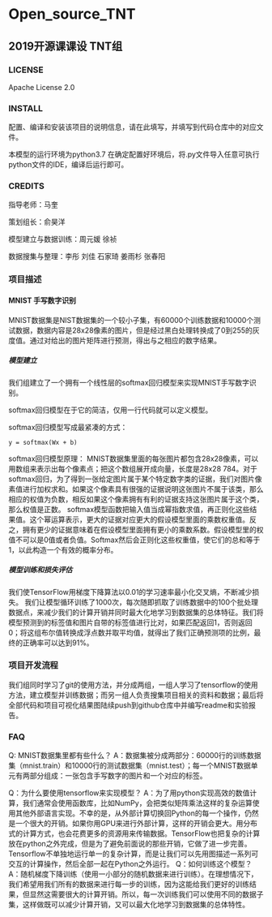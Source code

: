 # Open_source_TNT
## 2019开源课课设 TNT组

### LICENSE

Apache License 2.0


### INSTALL
配置、编译和安装该项目的说明信息，请在此填写，并填写到代码仓库中的对应文件。
 
本模型的运行环境为python3.7
在确定配置好环境后，将.py文件导入任意可执行python文件的IDE，编译后运行即可。




### CREDITS

指导老师：马奎

策划组长：俞昊洋 

模型建立与数据训练：周元媛  徐祯

数据搜集与整理：李彤 刘佳 石家琦 姜雨杉 张春阳


### 项目描述

#### MNIST 手写数字识别
MNIST数据集是NIST数据集的一个较小子集，有60000个训练数据和10000个测试数据，数据内容是28x28像素的图片，但是经过黑白处理转换成了0到255的灰度值。通过对给出的图片矩阵进行预测，得出与之相应的数字结果。

##### 模型建立
  我们组建立了一个拥有一个线性层的softmax回归模型来实现MNIST手写数字识别。
  
  softmax回归模型在于它的简洁，仅用一行代码就可以定义模型。
  
  softmax回归模型写成最紧凑的方式：
    
    y = softmax(Wx + b)
      
  softmax回归模型原理：
  MNIST数据集里面的每张图片都包含28x28像素，可以用数组来表示出每个像素点；把这个数组展开成向量，长度是28x28  784。对于softmax回归，为了得到一张给定图片属于某个特定数字类的证据，我们对图片像素值进行加权求和。如果这个像素具有很强的证据说明这张图片不属于该类，那么相应的权值为负数，相反如果这个像素拥有有利的证据支持这张图片属于这个类，那么权值是正数。
  softmax模型函数把输入值当成幂指数求值，再正则化这些结果值。这个幂运算表示，更大的证据对应更大的假设模型里面的乘数权重值。反之，拥有更少的证据意味着在假设模型里面拥有更小的乘数系数。假设模型里的权值不可以是0值或者负值。Softmax然后会正则化这些权重值，使它们的总和等于1，以此构造一个有效的概率分布。
  
##### 模型训练和损失评估
  我们使TensorFlow用梯度下降算法以0.01的学习速率最小化交叉熵，不断减少损失。
  我们让模型循环训练了1000次，每次随即抓取了训练数据中的100个批处理数据点，来减少我们的计算开销并同时最大化地学习到数据集的总体特征。我们将模型预测到的标签值和图片自带的标签值进行比对，如果匹配返回1，否则返回0；将这组布尔值转换成浮点数并取平均值，就得出了我们正确预测项的比例，最终的正确率可以达到91%。

### 项目开发流程
  我们组同时学习了git的使用方法，并分成两组，一组人学习了tensorflow的使用方法，建立模型并训练数据；而另一组人负责搜集项目相关的资料和数据；最后将全部代码和项目可视化结果图陆续push到github仓库中并编写readme和实验报告。
  
### FAQ
Q: MNIST数据集里都有些什么？
A：数据集被分成两部分：60000行的训练数据集（mnist.train）和10000行的测试数据集（mnist.test）；每一个MNIST数据单元有两部分组成：一张包含手写数字的图片和一个对应的标签。

Q：为什么要使用tensorflow来实现模型？
A：为了用python实现高效的数值计算，我们通常会使用函数库，比如NumPy，会把类似矩阵乘法这样的复杂运算使用其他外部语言实现。不幸的是，从外部计算切换回Python的每一个操作，仍然是一个很大的开销。如果你用GPU来进行外部计算，这样的开销会更大。用分布式的计算方式，也会花费更多的资源用来传输数据。TensorFlow也把复杂的计算放在python之外完成，但是为了避免前面说的那些开销，它做了进一步完善。Tensorflow不单独地运行单一的复杂计算，而是让我们可以先用图描述一系列可交互的计算操作，然后全部一起在Python之外运行。
Q：如何训练这个模型？
A：随机梯度下降训练（使用一小部分的随机数据来进行训练）。在理想情况下，我们希望用我们所有的数据来进行每一步的训练，因为这能给我们更好的训练结果，但显然这需要很大的计算开销。所以，每一次训练我们可以使用不同的数据子集，这样做既可以减少计算开销，又可以最大化地学习到数据集的总体特性。


  
